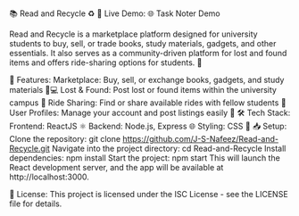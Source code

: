 📚 Read and Recycle ♻️
🎥 Live Demo:
🌐 Task Noter Demo

Read and Recycle is a marketplace platform designed for university students to buy, sell, or trade books, study materials, gadgets, and other essentials. It also serves as a community-driven platform for lost and found items and offers ride-sharing options for students. 🚗

🔑 Features:
Marketplace: Buy, sell, or exchange books, gadgets, and study materials 📖💻
Lost & Found: Post lost or found items within the university campus 🧳
Ride Sharing: Find or share available rides with fellow students 🚙
User Profiles: Manage your account and post listings easily 👤
🛠 Tech Stack:
Frontend: ReactJS ⚛️
Backend: Node.js, Express 🌐
Styling: CSS 🎨
📥 Setup:
Clone the repository:
git clone https://github.com/J-S-Nafeez/Read-and-Recycle.git
Navigate into the project directory:
cd Read-and-Recycle
Install dependencies:
npm install
Start the project:
npm start
This will launch the React development server, and the app will be available at http://localhost:3000.

📜 License:
This project is licensed under the ISC License - see the LICENSE file for details.
